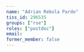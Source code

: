 ```yaml
---
name: "Adrian Rebola Pardo"
tiss_id: 296535
groups: ["rse"]
roles: ["postdoc"]
email:
former_member: false
---
```


<!--
Your custom content goes here.
-->
